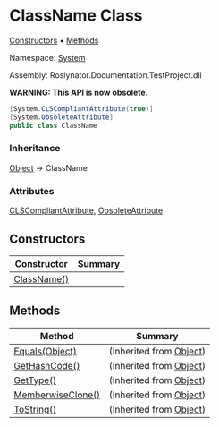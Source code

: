 # ClassName Class

[Constructors](#constructors) &#x2022; [Methods](#methods)

Namespace: [System](../README.md)

Assembly: Roslynator\.Documentation\.TestProject\.dll

**WARNING: This API is now obsolete\.**


```csharp
[System.CLSCompliantAttribute(true)]
[System.ObsoleteAttribute]
public class ClassName
```

### Inheritance

[Object](https://docs.microsoft.com/en-us/dotnet/api/system.object) &#x2192; ClassName

### Attributes

[CLSCompliantAttribute](https://docs.microsoft.com/en-us/dotnet/api/system.clscompliantattribute), [ObsoleteAttribute](https://docs.microsoft.com/en-us/dotnet/api/system.obsoleteattribute)

## Constructors

| Constructor | Summary |
| ----------- | ------- |
| [ClassName()](-ctor/README.md) | |

## Methods

| Method | Summary |
| ------ | ------- |
| [Equals(Object)](https://docs.microsoft.com/en-us/dotnet/api/system.object.equals) |  \(Inherited from [Object](https://docs.microsoft.com/en-us/dotnet/api/system.object)\) |
| [GetHashCode()](https://docs.microsoft.com/en-us/dotnet/api/system.object.gethashcode) |  \(Inherited from [Object](https://docs.microsoft.com/en-us/dotnet/api/system.object)\) |
| [GetType()](https://docs.microsoft.com/en-us/dotnet/api/system.object.gettype) |  \(Inherited from [Object](https://docs.microsoft.com/en-us/dotnet/api/system.object)\) |
| [MemberwiseClone()](https://docs.microsoft.com/en-us/dotnet/api/system.object.memberwiseclone) |  \(Inherited from [Object](https://docs.microsoft.com/en-us/dotnet/api/system.object)\) |
| [ToString()](https://docs.microsoft.com/en-us/dotnet/api/system.object.tostring) |  \(Inherited from [Object](https://docs.microsoft.com/en-us/dotnet/api/system.object)\) |

